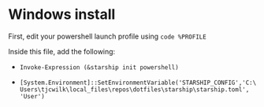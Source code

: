 

# Windows install

First, edit your powershell launch profile using ``code %PROFILE``

Inside this file, add the following:

- ``Invoke-Expression (&starship init powershell)``

- ``[System.Environment]::SetEnvironmentVariable('STARSHIP_CONFIG','C:\Users\tjcwilk\local_files\repos\dotfiles\starship\starship.toml', 'User')``
